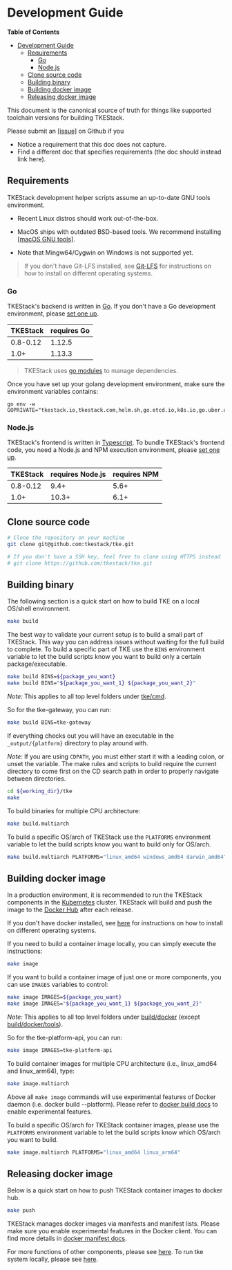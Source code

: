 # Development Guide

**Table of Contents**

- [Development Guide](#development-guide)
  - [Requirements](#requirements)
    - [Go](#go)
    - [Node.js](#nodejs)
  - [Clone source code](#clone-source-code)
  - [Building binary](#building-binary)
  - [Building docker image](#building-docker-image)
  - [Releasing docker image](#releasing-docker-image)

This document is the canonical source of truth for things like supported toolchain versions for building TKEStack.

Please submit an [[issue]](https://github.com/tkestack/tke/issues/new/choose) on Github if you
* Notice a requirement that this doc does not capture.
* Find a different doc that specifies requirements (the doc should instead link
  here).

## Requirements

TKEStack development helper scripts assume an up-to-date GNU tools environment.

* Recent Linux distros should work out-of-the-box.

* MacOS ships with outdated BSD-based tools. We recommend installing [[macOS GNU tools]](https://apple.stackexchange.com/questions/69223/how-to-replace-mac-os-x-utilities-with-gnu-core-utilities).

* Note that Mingw64/Cygwin on Windows is not supported yet.

> If you don't have Git-LFS installed, see [Git-LFS](https://github.com/git-lfs/git-lfs) for instructions on how to install on different operating systems.

### Go

TKEStack's backend is written in [Go](http://golang.org). If you don't have a Go development environment, please [set one up](http://golang.org/doc/code.html).

| TKEStack | requires Go |
| -------- | ----------- |
| 0.8-0.12 | 1.12.5      |
| 1.0+     | 1.13.3      |

> TKEStack uses [go modules](https://github.com/golang/go/wiki/Modules) to manage dependencies.

Once you have set up your golang development environment, make sure the environment variables contains:

```
go env -w GOPRIVATE="tkestack.io,tkestack.com,helm.sh,go.etcd.io,k8s.io,go.uber.org"
```

### Node.js

TKEStack's frontend is written in [Typescript](https://www.typescriptlang.org/).
To bundle TKEStack's frontend code, you need a Node.js and NPM execution environment, please [set one up](https://nodejs.org/en/download/package-manager/).

| TKEStack | requires Node.js | requires NPM |
| -------- | ---------------- | ------------ |
| 0.8-0.12 | 9.4+             | 5.6+         |
| 1.0+     | 10.3+            | 6.1+         |

## Clone source code

```sh
# Clone the repository on your machine
git clone git@github.com:tkestack/tke.git

# If you don't have a SSH key, feel free to clone using HTTPS instead
# git clone https://github.com/tkestack/tke.git
```

## Building binary

The following section is a quick start on how to build TKE on a local OS/shell
environment.

```sh
make build
```

The best way to validate your current setup is to build a small part of TKEStack.
This way you can address issues without waiting for the full build to complete.
To build a specific part of TKE use the `BINS` environment variable to let the build scripts know you want to build only a certain package/executable.

```sh
make build BINS=${package_you_want}
make build BINS="${package_you_want_1} ${package_you_want_2}"
```

*Note:* This applies to all top level folders under [tke/cmd](../../cmd).

So for the tke-gateway, you can run:

```sh
make build BINS=tke-gateway
```

If everything checks out you will have an executable in the `_output/{platform}` directory to play around with.

*Note:* If you are using `CDPATH`, you must either start it with a leading colon, or unset the variable. The make rules and scripts to build require the current directory to come first on the CD search path in order to properly navigate between directories.

```sh
cd ${working_dir}/tke
make
```

To build binaries for multiple CPU architecture:

```sh
make build.multiarch
```

To build a specific OS/arch of TKEStack use the `PLATFORMS` environment variable to let the build scripts know you want to build only for OS/arch.

```sh
make build.multiarch PLATFORMS="linux_amd64 windows_amd64 darwin_amd64"
```

## Building docker image

In a production environment, it is recommended to run the TKEStack components in the [Kubernetes](https://kubernetes.io/) cluster. TKEStack will build and push the image to the [Docker Hub](https://cloud.docker.com/u/tkestack/repository/list) after each release.

If you don't have docker installed, see [here](running-locally.md#docker) for instructions on how to install on different operating systems.

If you need to build a container image locally, you can simply execute the instructions:

```sh
make image
```

If you want to build a container image of just one or more components, you can use `IMAGES` variables to control:

```sh
make image IMAGES=${package_you_want}
make image IMAGES="${package_you_want_1} ${package_you_want_2}"
```

*Note:* This applies to all top level folders under [build/docker](../../build/docker) (except [build/docker/tools](../../build/docker/tools)).

So for the tke-platform-api, you can run:

```sh
make image IMAGES=tke-platform-api
```

To build container images for multiple CPU architecture (i.e., linux_amd64 and linux_arm64), type:

```sh
make image.multiarch
```

Above all `make image` commands will use experimental features of Docker daemon (i.e. docker build --platform). 
Please refer to [docker build docs](https://docs.docker.com/engine/reference/commandline/build/#--platform) to enable experimental features.

To build a specific OS/arch for TKEStack container images, please use the `PLATFORMS` environment variable to
let the build scripts know which OS/arch you want to build.

```sh
make image.multiarch PLATFORMS="linux_amd64 linux_arm64"
```

## Releasing docker image

Below is a quick start on how to push TKEStack container images to docker hub.

```sh
make push
```

TKEStack manages docker images via manifests and manifest lists.
Please make sure you enable experimental features in the Docker client.
You can find more details in [docker manifest docs](https://docs.docker.com/engine/reference/commandline/manifest/).

For more functions of other components, please see [here](components.md). To run tke system locally, please see [here](running-locally.md).
